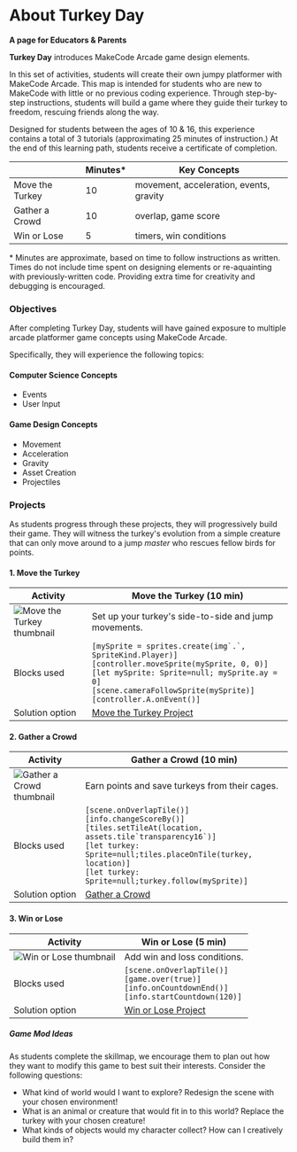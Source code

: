 # About Turkey Day

**A page for Educators & Parents**

**Turkey Day** introduces MakeCode Arcade game design elements.

In this set of activities, students will create their own jumpy platformer with
MakeCode Arcade.  This map is intended for students who are new to MakeCode with little or no previous coding experience.
Through step-by-step instructions, students will
build a game where they guide their turkey to freedom, rescuing friends along the way.

Designed for students between the ages of 10 & 16, this experience contains a total of 3 tutorials (approximating 25 minutes of instruction.)
At the end of this learning path, students receive a certificate of completion.

|                 | Minutes* | Key Concepts |
| --------------- | -------- | ------------ |
| Move the Turkey | 10 | movement, acceleration, events, gravity |
| Gather a Crowd | 10 | overlap, game score |
| Win or Lose | 5 | timers, win conditions |

\* Minutes are approximate, based on time to follow instructions as written. Times do not include time spent on designing elements or re-aquainting with previously-written code. Providing extra time for creativity and debugging is encouraged.

### Objectives

After completing Turkey Day, students will have gained exposure to multiple arcade platformer game concepts using MakeCode Arcade.

Specifically, they will experience the following topics:

#### Computer Science Concepts

- Events
- User Input

#### Game Design Concepts

- Movement
- Acceleration
- Gravity
- Asset Creation
- Projectiles

### Projects

As students progress through these projects, they will progressively build their game. They will witness the turkey's evolution from a simple creature that can only move around
to a jump _master_ who rescues fellow birds for points.

#### 1. Move the Turkey

| Activity | Move the Turkey (10 min) |
|---|---|
| ![Move the Turkey thumbnail](/static/skillmap/turkey/turkey1.gif) | Set up your turkey's side-to-side and jump movements. |
| Blocks used | ``[mySprite = sprites.create(img`.`, SpriteKind.Player)]``<br/>``[controller.moveSprite(mySprite, 0, 0)]``<br/>``[let mySprite: Sprite=null; mySprite.ay = 0]``<br/>``[scene.cameraFollowSprite(mySprite)]``<br/>``[controller.A.onEvent()]`` |
| Solution option | [Move the Turkey Project](https://makecode.com/_awyEh4E58XEK) |

#### 2. Gather a Crowd

| Activity | Gather a Crowd (10 min) |
|---|---|
| ![Gather a Crowd thumbnail](/static/skillmap/turkey/turkey2.gif) | Earn points and save turkeys from their cages. |
| Blocks used | ``[scene.onOverlapTile()]``<br/>``[info.changeScoreBy()]`` <br/>``[tiles.setTileAt(location, assets.tile`transparency16`)]`` <br/>``[let turkey: Sprite=null;tiles.placeOnTile(turkey, location)]``  <br/>``[let turkey: Sprite=null;turkey.follow(mySprite)]``|
| Solution option | [Gather a Crowd](https://makecode.com/_eH5FKDRqV9Dd) |

#### 3. Win or Lose

| Activity | Win or Lose (5 min) |
|---|---|
| ![Win or Lose thumbnail](/static/skillmap/turkey/turkey3.gif) | Add win and loss conditions. |
| Blocks used | ``[scene.onOverlapTile()]``<br/>``[game.over(true)]``<br/>``[info.onCountdownEnd()]`` <br/>``[info.startCountdown(120)]`` |
| Solution option | [Win or Lose Project](https://makecode.com/_3a81pJ6t1dHX) |



##### Game Mod Ideas

As students complete the skillmap, we encourage them to plan out how they want to modify
this game to best suit their interests. Consider the following questions:

- What kind of world would I want to explore? Redesign the scene with your chosen environment!
- What is an animal or creature that would fit in to this world? Replace the turkey with your chosen creature!
- What kinds of objects would my character collect? How can I creatively build them in?